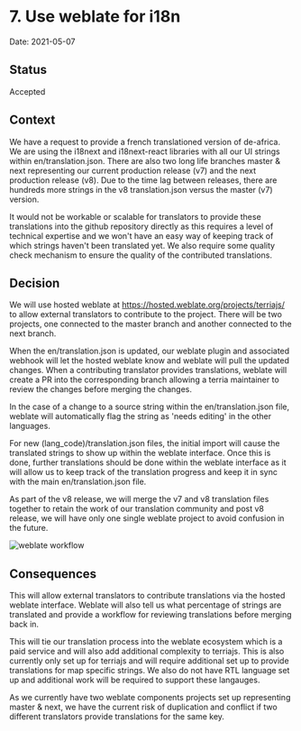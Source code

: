 # 7. Use weblate for i18n

Date: 2021-05-07

## Status

Accepted

## Context

We have a request to provide a french translationed version of de-africa. We are using the i18next and i18next-react libraries with all our UI strings within en/translation.json. There are also two long life branches master & next representing our current production release (v7) and the next production release (v8). Due to the time lag between releases, there are hundreds more strings in the v8 translation.json versus the master (v7) version.

It would not be workable or scalable for translators to provide these translations into the github repository directly as this requires a level of technical expertise and we won't have an easy way of keeping track of which strings haven't been translated yet. We also require some quality check mechanism to ensure the quality of the contributed translations.

## Decision

We will use hosted weblate at https://hosted.weblate.org/projects/terriajs/ to allow external translators to contribute to the project. There will be two projects, one connected to the master branch and another connected to the next branch.

When the en/translation.json is updated, our weblate plugin and associated webhook will let the hosted weblate know and weblate will pull the updated changes. When a contributing translator provides translations, weblate will create a PR into the corresponding branch allowing a terria maintainer to review the changes before merging the changes.

In the case of a change to a source string within the en/translation.json file, weblate will automatically flag the string as 'needs editing' in the other languages.

For new (lang_code)/translation.json files, the initial import will cause the translated strings to show up within the weblate interface. Once this is done, further translations should be done within the weblate interface as it will allow us to keep track of the translation progress and keep it in sync with the main en/translation.json file.

As part of the v8 release, we will merge the v7 and v8 translation files together to retain the work of our translation community and post v8 release, we will have only one single weblate project to avoid confusion in the future.

![weblate workflow](./imgs/weblate_process.png)

## Consequences

This will allow external translators to contribute translations via the hosted weblate interface. Weblate will also tell us what percentage of strings are translated and provide a workflow for reviewing translations before merging back in.

This will tie our translation process into the weblate ecosystem which is a paid service and will also add additional complexity to terriajs. This is also currently only set up for terriajs and will require additional set up to provide translations for map specific strings. We also do not have RTL language set up and additional work will be required to support these langauges.

As we currently have two weblate components projects set up representing master & next, we have the current risk of duplication and conflict if two different translators provide translations for the same key.
